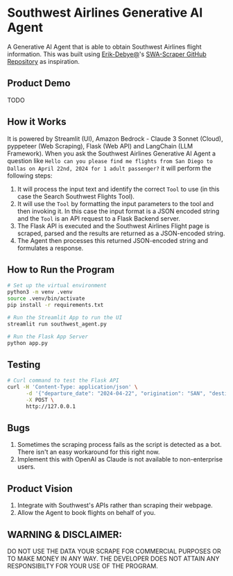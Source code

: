 # Southwest Airlines Generative AI Agent

A Generative AI Agent that is able to obtain Southwest Airlines flight information. This was built using [Erik-Debye@](https://github.com/Erik-Debye)'s [SWA-Scraper GitHub Repository](https://github.com/Erik-Debye/SWA-Scraper) as inspiration.

## Product Demo

TODO

## How it Works

It is powered by Streamlit (UI), Amazon Bedrock - Claude 3 Sonnet (Cloud), pyppeteer (Web Scraping), Flask (Web API) and LangChain (LLM Framework). When you ask the Southwest Airlines Generative AI Agent a question like `Hello can you please find me flights from San Diego to Dallas on April 22nd, 2024 for 1 adult passenger?` it will perform the following steps:

1. It will process the input text and identify the correct `Tool` to use (in this case the Search Southwest Flights Tool).
2. It will use the `Tool` by formatting the input parameters to the tool and then invoking it. In this case the input format is a JSON encoded string and the `Tool` is an API request to a Flask Backend server.
3. The Flask API is executed and the Southwest Airlines Flight page is scraped, parsed and the results are returned as a JSON-encoded string.
4. The Agent then processes this returned JSON-encoded string and formulates a response.

## How to Run the Program

```bash
# Set up the virtual environment
python3 -m venv .venv
source .venv/bin/activate
pip install -r requirements.txt

# Run the Streamlit App to run the UI
streamlit run southwest_agent.py

# Run the Flask App Server
python app.py
```

## Testing

```bash
# Curl command to test the Flask API
curl -H 'Content-Type: application/json' \
      -d '{"departure_date": "2024-04-22", "origination": "SAN", "destination": "DAL", "passenger_count": 1, "adult_count": 1}' \
      -X POST \
      http://127.0.0.1
```

## Bugs

1. Sometimes the scraping process fails as the script is detected as a bot. There isn't an easy workaround for this right now.
2. Implement this with OpenAI as Claude is not available to non-enterprise users.

## Product Vision

1. Integrate with Southwest's APIs rather than scraping their webpage.
2. Allow the Agent to book flights on behalf of you.

## WARNING & DISCLAIMER:

DO NOT USE THE DATA YOUR SCRAPE FOR COMMERCIAL PURPOSES OR TO MAKE MONEY IN ANY WAY. THE DEVELOPER DOES NOT ATTAIN ANY RESPONSIBILTY FOR YOUR USE OF THE PROGRAM.
